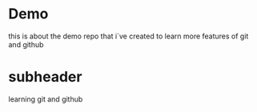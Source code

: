 # Demo 

this is about the demo repo that i`ve created to learn more features of git and github

# subheader

learning git and github
